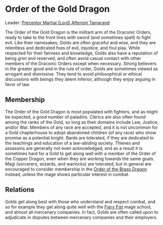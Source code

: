 # Order of the Gold Dragon
Leader: [Precentor Martial (Lord) Aftenish Tamarand](/People/AftenishTamarand.md)

The Order of the Gold Dragon is the militant arm of the Draconic Orders, ready to take to the front lines with sword (and sometimes spell) to fight evil. Like their namesakes, Golds are often graceful and wise, and they are relentless and dedicated foes of evil, injustice, and foul play.  While respected for their fairness and knowledge, Golds also have a reputation of being grim and reserved, and often avoid casual contact with other members of the Draconic Orders except when necessary. Strong believers in the greater good and in the rule of order, Golds are sometimes viewed as arrogant and dismissive. They tend to avoid philosophical or ethical discussions with beings they deem inferior, although they enjoy arguing in favor of law.
 
## Membership
The Order of the Gold Dragon is most populated with fighters, and as might be expected, a good number of paladins. Clerics are also often found among the ranks of the Gold, so long as their domains include Law, Justice, and/or War. Members of any race are accepted, and it is not uncommon for a Gold chapterhouse to adopt abandoned children (of any race) who show promise as a potential knight. Bards are tolerated, if they are dedicated to the teachings and education of a law-abiding society. Thieves and assassins are generally not even acknowledged, and as a result it is sometimes hard for a Gold to get along well with a member of the Order of the Copper Dragon, even when they are working towards the same goals. Magi (sorcerers, wizards, and warlocks) are tolerated, but in general are encouraged to consider membership in the [Order of the Brass Dragon](Brass.md) instead, unless the mage shows particular interest in combat.

## Relations
Golds get along best with those who understand and respect combat, and so for example they get along quite well with the [Fiery Fist](../MageSchools/FieryFist.md) mage school, and almost all mercenary companies. In fact, Golds are often called upon to adjudicate in disputes between mercenary companies and their employers.
